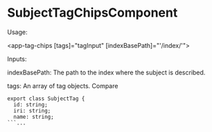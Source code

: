 SubjectTagChipsComponent
========================

Usage:

<app-tag-chips [tags]="tagInput" [indexBasePath]="'/index/'"></app-tag-chips>

Inputs:

indexBasePath: The path to the index where the subject is described.

tags: An array of tag objects. Compare
```
export class SubjectTag {
  id: string;
  iri: string;
  name: string;
```...